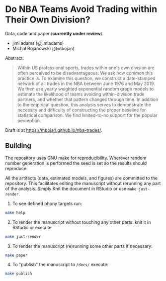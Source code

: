# Do NBA Teams Avoid Trading within Their Own Division?

Data, code and paper (**currently under review**).

- jimi adams (@jimiadams)
- Michał Bojanowski  (@mbojan)

Abstract:

> Within US professional sports, trades within one's own division are often perceived to be disadvantageous. We ask how common this practice is. To examine this question, we construct a date-stamped network of all trades in the NBA between June 1976 and May 2019. We then use yearly weighted exponential random graph models to estimate the likelihood of teams avoiding within-division trade partners, and whether that pattern changes through time. In addition to the empirical question, this analysis serves to demonstrate the necessity and difficulty of constructing the proper baseline for statistical comparison. We find limited-to-no support for the popular perception.

Draft is at https://mbojan.github.io/nba-trades/.

## Building

The repository uses GNU make for reproducibility. Wherever random number generation is performed the seed is set so the results should reproduce.

All the artifacts (data, estimated models, and figures) are committed to the repository. This facilitates editing the manuscript without rerunning any part of the analysis. Simply Knit the document in RStudio or use `make just-render`.

1. To see defined phony targets run:

```sh
make help
```

2. To render the manuscript without touching any other parts: knit it in RStudio or execute

```sh
make just-render
```

3. To render the manuscript (re)running some other parts if necessary:

```sh
make paper
```

4. To "publish" the manuscript to `/docs/` execute:

```sh
make publish
```



